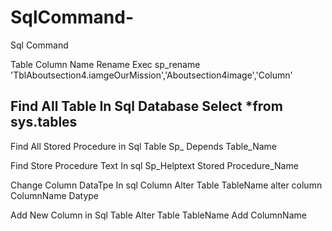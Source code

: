 # SqlCommand-
Sql Command

Table Column  Name Rename 
 Exec  sp_rename 'TblAboutsection4.iamgeOurMission','Aboutsection4image','Column' 

 Find All Table In Sql Database 
 Select *from sys.tables
 -----------------------------------------------
 Find All Stored Procedure in Sql Table 
 Sp_ Depends Table_Name

 Find Store Procedure Text In sql 
 Sp_Helptext Stored Procedure_Name

 Change Column DataTpe In sql Column 
 Alter Table TableName alter column ColumnName Datype 

Add New  Column in Sql Table
Alter Table TableName  Add ColumnName 


